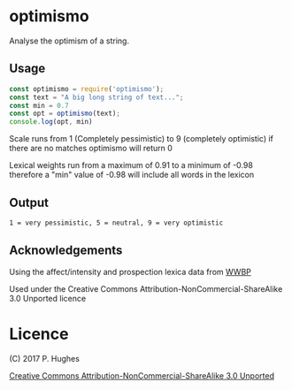 # optimismo

Analyse the optimism of a string.

## Usage
```Javascript
const optimismo = require('optimismo');
const text = "A big long string of text...";
const min = 0.7
const opt = optimismo(text);
console.log(opt, min)
```
Scale runs from 1 (Completely pessimistic) to 9 (completely optimistic)
if there are no matches optimismo will return 0

Lexical weights run from a maximum of 0.91 to a minimum of -0.98
therefore a "min" value of -0.98 will include all words in the lexicon

## Output
```Markdown
1 = very pessimistic, 5 = neutral, 9 = very optimistic
```

## Acknowledgements

Using the affect/intensity and prospection lexica data from [WWBP](http://www.wwbp.org/lexica.html)

Used under the Creative Commons Attribution-NonCommercial-ShareAlike 3.0 Unported licence

# Licence
(C) 2017 P. Hughes

[Creative Commons Attribution-NonCommercial-ShareAlike 3.0 Unported](http://creativecommons.org/licenses/by-nc-sa/3.0/)
